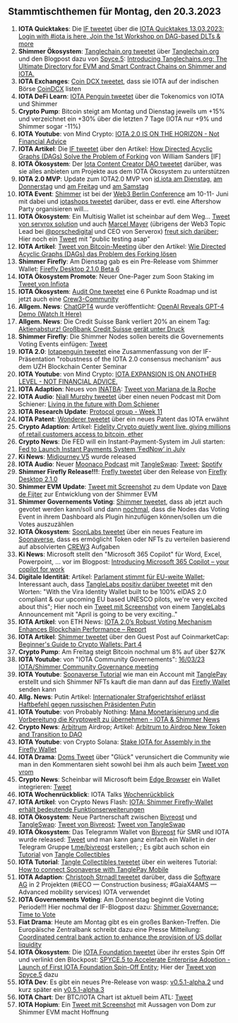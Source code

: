 ## Stammtischthemen für Montag, den 20.3.2023

1. **IOTA Quicktakes**: Die [IF tweetet](2023-03-20/README.md) über die [IOTA Quicktakes 13.03.2023: Login with #iota is here, Join the 1st Workshop on DAG-based DLTs & more](https://www.youtube.com/watch?v=SuQC6cWy7a0)
2. **Shimmer Ökosystem**: [Tanglechain.org tweetet](https://twitter.com/TangleChains/status/1635535969679036417?s=20) über [Tanglechain.org](https://www.tanglechains.org/?testnets=true) und den Blogpost dazu von [Spyce.5](https://twitter.com/SPYCE_5): [Introducing Tanglechains.org: The Ultimate Directory for EVM and Smart Contract Chains on Shimmer and IOTA.](https://medium.com/spyce5/introducing-tanglechains-org-2f34c5cb2450)
3. **IOTA Exchanges**: [Coin DCX tweetet](https://twitter.com/CoinDCX/status/1635271724160913409?s=20), dass sie IOTA auf der indischen Börse [CoinDCX](https://coindcx.com/) listen
4. **IOTA DeFi Learn**: [IOTA Penguin tweetet](https://twitter.com/iota_penguin/status/1635627310119256065?s=20) über die Tokenomics von IOTA und Shimmer
5. **Crypto Pump**: Bitcoin steigt am Montag und Dienstag jeweils um +15% und verzeichnet ein +30% über die letzten 7 Tage (IOTA nur +9% und Shimmer sogar -11%)
6. **IOTA Youtube**: von Mind Crypto: [IOTA 2.0 IS ON THE HORIZON - Not Financial Advice](https://www.youtube.com/watch?v=_8FdB_2Zk14)
7. **IOTA Artikel**: Die [IF tweetet](https://twitter.com/iota/status/1635641940518551553?s=20) über den Artikel: [How Directed Acyclic Graphs (DAGs) Solve the Problem of Forking](https://beincrypto.com/learn/directed-acyclic-graphs/) von William Sanders [IF]
8. **IOTA Ökosystem**: Der [Iota Content Creator DAO tweetet](https://twitter.com/IOTAcontentDAO/status/1635666391092142083?s=20) darüber, was sie alles anbieten um Projekte aus dem IOTA Ökosystem zu unterstützen
9. **IOTA 2.0 MVP**: Update zum IOTA2.0 MVP von [id.iota am Dienstag](https://twitter.com/id_iota/status/1635665965836021760?s=20), [am Donnerstag](https://twitter.com/id_iota/status/1636406722209390592?s=20) und [am Freitag](https://twitter.com/id_iota/status/1636795087937224704?s=20) und [am Samstag](https://twitter.com/id_iota/status/1637072805178273793?s=20)
10. **IOTA Event**: [Shimmer](https://twitter.com/shimmernet) ist bei der [Web3 Berlin Conference](https://berlinweb3.com/) am 10-11- Juni mit dabei und [iotashops tweetet](https://twitter.com/iotashop/status/1635652508126179329?s=20) darüber, dass er evtl. eine Aftershow Party organisieren will...
11. **IOTA Ökosystem**: Ein Multisig Wallet ist scheinbar auf dem Weg... [Tweet von servrox solution](https://twitter.com/servrox/status/1635716018889687060?s=20) und auch [Marcel Mayer](https://twitter.com/servrox1337) (übrigens der Web3 Topic Lead bei [@porschedigital](https://twitter.com/Porschedigital) und CEO von Serverox) [freut sich darüber](https://twitter.com/servrox1337/status/1635719888000909318?s=20); Hier noch ein [Tweet](https://twitter.com/servrox/status/1635717041368727588?s=20) mit "public testing asap"
12. **IOTA Artikel**: [Tweet von Bitcoin-Meeting](https://twitter.com/Bitcoin_meeting/status/1635720390130507776?s=20) über den Artikel: [Wie Directed Acyclic Graphs (DAGs) das Problem des Forking lösen](https://steemit.com/iota/@uwe69/wie-directed-acyclic-graphs-dags-das-problem-des-forking-loesen)
13. **Shimmer Firefly**: Am Dienstag gab es ein Pre-Release vom Shimmer Wallet: [Firefly Desktop 2.1.0 Beta 6](https://github.com/iotaledger/firefly/releases/tag/desktop-2.1.0-beta-6)
14. **IOTA Ökosystem Promote**: Neuer One-Pager zum Soon Staking im [Tweet von Infiota](https://twitter.com/infiota/status/1635726649911136258?s=20) 
15. **IOTA Ökosystem**: [Audit One tweetet](https://twitter.com/auditone_team/status/1611288027539673092?s=20) eine 6 Punkte Roadmap und ist jetzt auch eine [Crew3-Community](https://crew3.xyz/c/auditone/invite/iyknuS0RJo9pX7iroP0CW)
16. **Allgem. News**: [ChatGPT4](https://openai.com/research/gpt-4) wurde veröffentlicht: [OpenAI Reveals GPT-4 Demo (Watch It Here)](https://www.youtube.com/watch?v=hdhZwyf24mE)
17. **Allgem. News**: Die Credit Suisse Bank verliert 20% an einem Tag: [Aktienabsturz! Großbank Credit Suisse gerät unter Druck](https://www.blocktrainer.de/credit-suisse-unter-druck/?twitter)
18. **Shimmer Firefly**: Die Shimmer Nodes sollen bereits die Governements Voting Events einfügen: [Tweet](https://twitter.com/Vrom14286662/status/1635917323633676288?s=20)
19. **IOTA 2.0**: [Iotapenguin tweetet](https://twitter.com/iota_penguin/status/1636002789380747264?s=20) eine Zusammenfassung von der IF-Präsentation "robustness of the IOTA 2.0 consensus mechanism" aus dem UZH Blockchain Center Seminar 
20. **IOTA Youtube**: von Mind Crypto: [IOTA EXPANSION IS ON ANOTHER LEVEL - NOT FINANCIAL ADVICE.](https://www.youtube.com/watch?v=ZXIDWcRYqRI)
21. **IOTA Adaption**: Neues von [INATBA](https://twitter.com/INATBA_org): [Tweet von Mariana de la Roche](https://twitter.com/Marianadlrw/status/1636037070446624770?s=20)
22. **IOTA Audio**: [Niall Murphy tweetet](https://twitter.com/nialltweet/status/1636063150813466628?s=20) über einen neuen Podcast mit Dom Schiener: [Living in the future with Dom Schiener](https://open.spotify.com/episode/6e7AOOof5K7gPVw7z2yLlU)
23. **IOTA Research Update**: [Protocol group - Week 11](https://github.com/iotaledger/research-updates/discussions/71)
24. **IOTA Patent**: [Wonderer tweetet](https://twitter.com/Wondere12985276/status/1636090732715954176?s=20) über ein neues Patent das IOTA erwähnt
25. **Crypto Adaption**: Artikel: [Fidelity Crypto quietly went live, giving millions of retail customers access to bitcoin, ether](https://www.theblock.co/post/220298/fidelity-crypto-quietly-went-live-giving-millions-of-retail-customers-access-to-bitcoin-ether)
26. **Crypto News**: Die FED will ein Instant-Payment-System im Juli starten: [Fed to Launch Instant Payments System ‘FedNow’ in July](https://watcher.guru/news/fed-to-launch-instant-payments-system-fednow-in-july)
27. **Ki News**: [Midjourney V5](https://www.midjourney.com/showcase/recent/) wurde released
28. **IOTA Audio**: Neuer [Moonaco Podcast](https://twitter.com/MoonacoPodcast) mit [TangleSwap](https://twitter.com/TangleSwapE): [Tweet](https://twitter.com/MoonacoPodcast/status/1636325342360076289?s=20); [Spotify](https://open.spotify.com/episode/5GKFMN3UmmyiWt4GXakXZB?si=54HzG-jsROezZkVO6CG7Ow&nd=1&_branch_match_id=831471740586149876&utm_medium=sharing&_branch_referrer=H4sIAAAAAAAAA8soKSkottLXLy7IL8lMq9TLyczL1i8vKc9J8wnJSKlMAgDxAq8fIAAAAA%3D%3D)
29. **Shimmer Firefly Release!!!**: [Frefly tweetet](https://twitter.com/fireflywallet/status/1636340376028995584?s=20) über den Release von [Firefly Desktop 2.1.0](https://github.com/iotaledger/firefly/releases/tag/desktop-2.1.0)
30. **Shimmer EVM Update**: [Tweet mit Screenshot](https://twitter.com/Vrom14286662/status/1636343953707376645?s=20) zu dem Update von [Dave de Fijter](https://twitter.com/fijter) zur Entwicklung von der Shimmer EVM
31. **Shimmer Governements Voting**: [Shimmer tweetet](https://twitter.com/shimmernet/status/1636351621159587840?s=20), dass ab jetzt auch gevotet werden kann/soll und dann [nochmal](https://twitter.com/shimmernet/status/1636351636913135618?s=20), dass die Nodes das Voting Event in ihrem Dashboard als Plugin hinzufügen können/sollen um die Votes auszuzählen
32. **IOTA Ökosystem**: [SoonLabs tweetet](https://twitter.com/soon_labs/status/1636453142442442752?s=20) über ein neues Feature im [Soonaverse](https://soonaverse.com/), dass es ermöglicht Token oder NFTs zu verteilen basierend auf absolvierten [CREW3](https://crew3.xyz/) Aufgaben
33. **Ki News**: Microsoft stellt den "Microsoft 365 Copilot" für Word, Excel, Powerpoint, ... vor im  Blogpost: [Introducing Microsoft 365 Copilot – your copilot for work](https://blogs.microsoft.com/blog/2023/03/16/introducing-microsoft-365-copilot-your-copilot-for-work/)
34. **Digitale Identität**: Artikel: [Parlament stimmt für EU-weite Wallet](https://www.btc-echo.de/schlagzeilen/digitale-identitaeten-parlament-stimmt-fuer-eu-weite-wallet-161146/); Interessant auch, dass [TangleLabs positiv darüber tweetet](https://twitter.com/Tangle_Labs/status/1636697617286455296?s=20) mit den Worten: "With the Vira Identity Wallet built to be 100% eIDAS 2.0 compliant & our upcoming EU based UNESCO pilots, we're very excited about this"; Hier noch ein [Tweet mit Screenshot](https://twitter.com/Vrom14286662/status/1636986275717607424?s=20) von einem [TangleLabs](https://twitter.com/Tangle_Labs) Announcement mit "April is going to be very exciting.."
35. **IOTA Artikel**: von ETH News: [IOTA 2.0’s Robust Voting Mechanism Enhances Blockchain Performance – Report](https://www.ethnews.com/iota-2-0s-robust-voting-mechanism-enhances-blockchain-performance-report/)
36. **IOTA Artikel**: [Shimmer tweetet](https://twitter.com/shimmernet/status/1636683803786706944?s=20) über den Guest Post auf CoinmarketCap: [Beginner's Guide to Crypto Wallets: Part 4](https://coinmarketcap.com/community/articles/63f88bf22a4c367cc50e8ed4/)
37. **Crypto Pump**: Am Freitag steigt Bitcoin nochmal um 8% auf über $27K
38. **IOTA Youtube**: von "IOTA Community Governements": [16/03/23 IOTA/Shimmer Community Governance meeting](https://www.youtube.com/watch?v=uGZTDPYVN54)
39. **IOTA Youtube**: [Soonaverse Tutorial](https://www.youtube.com/watch?v=kBeeJo0QwyM) wie man ein Account mit [TanglePay](https://twitter.com/tanglepaycom) erstellt und sich Shimmer NFTs kauft die man dann auf das [Firefly Wallet](firefly.iota.org) senden kann
40. **Allg. News**: Putin Artikel: [Internationaler Strafgerichtshof erlässt Haftbefehl gegen russischen Präsidenten Putin](https://www.welt.de/politik/ausland/article244350971/Haftbefehl-gegen-Putin-Internationaler-Strafgerichtshof-ermittelt-wegen-Ukraine-Krieg.html)
41. **IOTA Youtube**: von Probably Nothing: [Mana Monetarisierung und die Vorbereitung die Kryptowelt zu übernehmen - IOTA & Shimmer News](https://www.youtube.com/watch?v=fLtRdCnj1Sk)
42. **Crypto News**: [Arbitrum](https://arbitrum.io/) Airdrop; Artikel: [Arbitrum to Airdrop New Token and Transition to DAO](https://www.coindesk.com/tech/2023/03/16/arbitrum-to-airdrop-new-token-and-transition-to-dao/)
43. **IOTA Youtube**: von Crypto Solana: [Stake IOTA for Assembly in the Firefly Wallet](https://www.youtube.com/watch?v=zI9V_71Ohjc)
44. **IOTA Drama**: [Doms Tweet](https://twitter.com/DomSchiener/status/1637024771429761024?s=20) über "Glück" verunsichert die Community wie man in den Kommentaren sieht sowohl bei ihm als auch beim [Tweet von vrom](https://twitter.com/Vrom14286662/status/1637124377165676549?s=20)
45. **Crypto News**: Scheinbar will Microsoft beim [Edge Browser](https://www.microsoft.com/de-de/edge?form=MA13FJ) ein Wallet integrieren: [Tweet](https://twitter.com/WatcherGuru/status/1637053952632971265?s=20)
46. **IOTA Wochenrückblick**: IOTA Talks [Wochenrückblick](https://www.iota-talk.com/index.php?article/272-wochenr%C3%BCckblick-vom-12-bis-18-m%C3%A4rz-2023/)
47. **IOTA Artikel**: von Crypto News Flash: [IOTA: Shimmer Firefly-Wallet erhält bedeutende Funktionserweiterungen](https://www.crypto-news-flash.com/de/iota-shimmer-firefly-wallet-erhaelt-bedeutende-funktionserweiterungen/?feed_id=13931&_unique_id=6416eabb08060)
48. **IOTA Ökosystem**: Neue Partnerschaft zwischen [Bivreost](https://twitter.com/bivreost) und [TangleSwap](https://twitter.com/TangleSwapE): [Tweet von Bivreost](https://twitter.com/bivreost); [Tweet von TangleSwap](https://twitter.com/TangleSwapE)
49. **IOTA Ökosystem**: Das Telegramm Wallet von [Bivreost](https://twitter.com/bivreost) für SMR und IOTA wurde released: [Tweet](https://twitter.com/bivreost/status/1637505395529850883?s=20) und man kann ganz einfach ein Wallet in der Telegram Gruppe [t.me/bivreost](https://t.me/bivreost) erstellen; ; Es gibt auch schon ein [Tutorial](https://www.iotatradingcards.com/tutorials/bivreost-the-telegram-wallet) von [Tangle Collectibles](https://twitter.com/IOTA_TCG)
50. **IOTA Tutorial**: [Tangle Collectibles tweetet](https://twitter.com/IOTA_TCG/status/1637127089466867713?s=20) über ein weiteres Tutorial: [How to connect Soonaverse with TanglePay Mobile](https://www.iotatradingcards.com/tutorials/soonaverse-with-tanglepay)
51. **IOTA Adaption**: [Christoph Strnadl tweetet](https://twitter.com/archimate/status/1637584933039271937?s=20) darüber, dass die [Software AG](https://twitter.com/SoftwareAG) in 2 Projekten (#iECO — Construction business; #GaiaX4AMS — Advanced mobility services) IOTA verwendet
52. **IOTA Governements Voting**: Am Donnerstag beginnt die Voting Periode!!! Hier nochmal der IF-Blogpost dazu: [Shimmer Governance: Time to Vote](https://blog.shimmer.network/vote-governance-proposals/)
53. **Fiat Drama**: Heute am Montag gibt es ein großes Banken-Treffen. Die Europäische Zentralbank schreibt dazu eine Presse Mitteilung: [Coordinated central bank action to enhance the provision of US dollar liquidity](https://www.ecb.europa.eu/press/pr/date/2023/html/ecb.pr230319_1~8d62af24ac.de.html)
54. **IOTA Ökosystem**: Die [IOTA Foundation tweetet](https://twitter.com/iota/status/1637816280144138241?s=20) über ihr erstes Spin Off und verlinkt den Blockpost: [SPYCE.5 to Accelerate Enterprise Adoption - Launch of First IOTA Foundation Spin-Off Entity](https://blog.iota.org/welcome-spyce-5/); Hier der [Tweet von Spyce.5](https://twitter.com/SPYCE_5/status/1637818939286732809?s=20) dazu
55. **IOTA Dev**: Es gibt ein neues Pre-Release von wasp: [v0.5.1-alpha.2](https://github.com/iotaledger/wasp/releases) und kurz später ein [v0.5.1-alpha.3](https://github.com/iotaledger/wasp/releases)
56. **IOTA Chart**: Der BTC/IOTA Chart ist aktuell beim ATL: [Tweet](https://twitter.com/Vrom14286662/status/1637836429253279744?s=20)
57. **IOTA Hopium**: Ein [Tweet mit Screenshot](https://twitter.com/Vrom14286662/status/1637876526426324993?s=20) mit Aussagen von Dom zur Shimmer EVM macht Hoffnung






